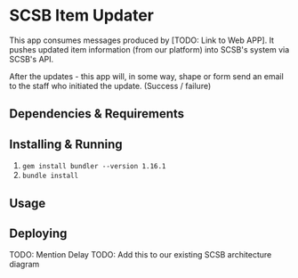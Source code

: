 # SCSB Item Updater

This app consumes messages produced by [TODO: Link to Web APP].
It pushes updated item information (from our platform) into SCSB's system via
SCSB's API.

After the updates - this app will, in some way, shape or form send an email to
the staff who initiated the update. (Success / failure)

## Dependencies & Requirements



## Installing & Running

1.  `gem install bundler --version 1.16.1`
1.  `bundle install`

## Usage

## Deploying

TODO: Mention Delay
TODO: Add this to our existing SCSB architecture diagram
